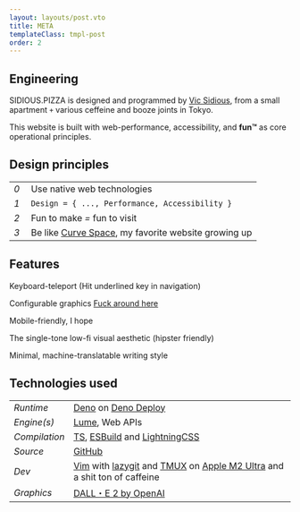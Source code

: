 ```yaml
---
layout: layouts/post.vto
title: META
templateClass: tmpl-post
order: 2
---
```


<style>
table, h2, p {
  align-self: baseline;
}

thead {
  font-family: var(--font-family-tertiary);
  color: var(--venom);
  text-transform: uppercase;
}
</style>

## Engineering

<span style="font-family: var(--font-family-title);color:var(--venom)">SIDIOUS.PIZZA</span> is designed and programmed by [Vic Sidious](/about), from a small apartment `+` various ceffeine and booze joints in Tokyo.

This website is built with web-performance, accessibility, and **fun™️** as core operational principles.

## Design principles

|           |                                                                                                                                    |
| --------- | ---------------------------------------------------------------------------------------------------------------------------------- |
| _0_&nbsp; | Use native web technologies                                                                                                        |
| _1_&nbsp; | `Design = { ..., Performance, Accessibility }`                                                                                     |
| _2_&nbsp; | Fun to make _=_ fun to visit                                                                                                       |
| _3_&nbsp; | Be like [Curve Space](https://geocities.restorativland.org/ResearchTriangle/Forum/1545/index.html), my favorite website growing up |

## Features

Keyboard-teleport (Hit underlined key in navigation)

Configurable graphics <a href="/config" class="border tag button">Fuck around here</a>

Mobile-friendly, I hope

The single-tone low-fi visual aesthetic (hipster friendly)

Minimal, machine-translatable writing style

## Technologies used

|               |                                                                                                                                                                                                                                                       |
| ------------- | ----------------------------------------------------------------------------------------------------------------------------------------------------------------------------------------------------------------------------------------------------- |
| _Runtime_     | [Deno](https://deno.com/) on [Deno Deploy](https://deno.com/deploy)                                                                                                                                                                                   |
| _Engine(s)_   | [Lume](https://lume.land/), Web APIs                                                                                                                                                                                                                  |
| _Compilation_ | [TS](https://www.typescriptlang.org/), [ESBuild](https://esbuild.github.io/) and [LightningCSS](https://lightningcss.dev/)                                                                                                                            |
| _Source_      | [GitHub](https://github.com/sidiousvic/sidious.pizza)                                                                                                                                                                                                 |
| _Dev_         | [Vim](https://neovim.io/) with [lazygit](https://github.com/jesseduffield/lazygit) and [TMUX](https://github.com/tmux/tmux/wiki) on [Apple M2 Ultra](https://www.apple.com/jp/newsroom/2023/06/apple-introduces-m2-ultra/) and a shit ton of caffeine |
| _Graphics_    | [DALL・E 2 by OpenAI](https://openai.com/dall-e-2)                                                                                                                                                                                                    |
